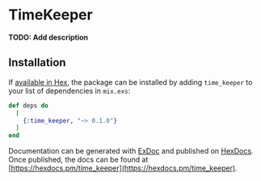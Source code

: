 # TimeKeeper

**TODO: Add description**

## Installation

If [available in Hex](https://hex.pm/docs/publish), the package can be installed
by adding `time_keeper` to your list of dependencies in `mix.exs`:

```elixir
def deps do
  [
    {:time_keeper, "~> 0.1.0"}
  ]
end
```

Documentation can be generated with [ExDoc](https://github.com/elixir-lang/ex_doc)
and published on [HexDocs](https://hexdocs.pm). Once published, the docs can
be found at [https://hexdocs.pm/time_keeper](https://hexdocs.pm/time_keeper).

